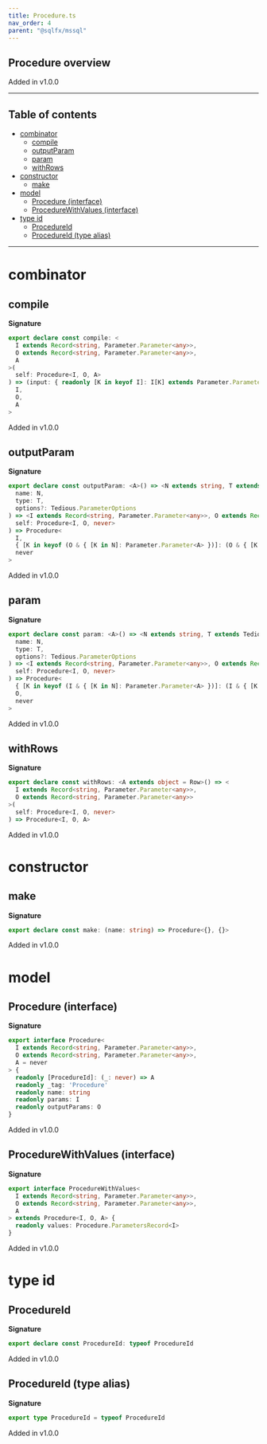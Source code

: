 ```yaml
---
title: Procedure.ts
nav_order: 4
parent: "@sqlfx/mssql"
---
```


## Procedure overview

Added in v1.0.0

---

<h2 class="text-delta">Table of contents</h2>

- [combinator](#combinator)
  - [compile](#compile)
  - [outputParam](#outputparam)
  - [param](#param)
  - [withRows](#withrows)
- [constructor](#constructor)
  - [make](#make)
- [model](#model)
  - [Procedure (interface)](#procedure-interface)
  - [ProcedureWithValues (interface)](#procedurewithvalues-interface)
- [type id](#type-id)
  - [ProcedureId](#procedureid)
  - [ProcedureId (type alias)](#procedureid-type-alias)

---

# combinator

## compile

**Signature**

```ts
export declare const compile: <
  I extends Record<string, Parameter.Parameter<any>>,
  O extends Record<string, Parameter.Parameter<any>>,
  A
>(
  self: Procedure<I, O, A>
) => (input: { readonly [K in keyof I]: I[K] extends Parameter.Parameter<infer T> ? T : never }) => ProcedureWithValues<
  I,
  O,
  A
>
```

Added in v1.0.0

## outputParam

**Signature**

```ts
export declare const outputParam: <A>() => <N extends string, T extends Tedious.TediousType>(
  name: N,
  type: T,
  options?: Tedious.ParameterOptions
) => <I extends Record<string, Parameter.Parameter<any>>, O extends Record<string, Parameter.Parameter<any>>>(
  self: Procedure<I, O, never>
) => Procedure<
  I,
  { [K in keyof (O & { [K in N]: Parameter.Parameter<A> })]: (O & { [K in N]: Parameter.Parameter<A> })[K] },
  never
>
```

Added in v1.0.0

## param

**Signature**

```ts
export declare const param: <A>() => <N extends string, T extends Tedious.TediousType>(
  name: N,
  type: T,
  options?: Tedious.ParameterOptions
) => <I extends Record<string, Parameter.Parameter<any>>, O extends Record<string, Parameter.Parameter<any>>>(
  self: Procedure<I, O, never>
) => Procedure<
  { [K in keyof (I & { [K in N]: Parameter.Parameter<A> })]: (I & { [K in N]: Parameter.Parameter<A> })[K] },
  O,
  never
>
```

Added in v1.0.0

## withRows

**Signature**

```ts
export declare const withRows: <A extends object = Row>() => <
  I extends Record<string, Parameter.Parameter<any>>,
  O extends Record<string, Parameter.Parameter<any>>
>(
  self: Procedure<I, O, never>
) => Procedure<I, O, A>
```

Added in v1.0.0

# constructor

## make

**Signature**

```ts
export declare const make: (name: string) => Procedure<{}, {}>
```

Added in v1.0.0

# model

## Procedure (interface)

**Signature**

```ts
export interface Procedure<
  I extends Record<string, Parameter.Parameter<any>>,
  O extends Record<string, Parameter.Parameter<any>>,
  A = never
> {
  readonly [ProcedureId]: (_: never) => A
  readonly _tag: 'Procedure'
  readonly name: string
  readonly params: I
  readonly outputParams: O
}
```

Added in v1.0.0

## ProcedureWithValues (interface)

**Signature**

```ts
export interface ProcedureWithValues<
  I extends Record<string, Parameter.Parameter<any>>,
  O extends Record<string, Parameter.Parameter<any>>,
  A
> extends Procedure<I, O, A> {
  readonly values: Procedure.ParametersRecord<I>
}
```

Added in v1.0.0

# type id

## ProcedureId

**Signature**

```ts
export declare const ProcedureId: typeof ProcedureId
```

Added in v1.0.0

## ProcedureId (type alias)

**Signature**

```ts
export type ProcedureId = typeof ProcedureId
```

Added in v1.0.0
